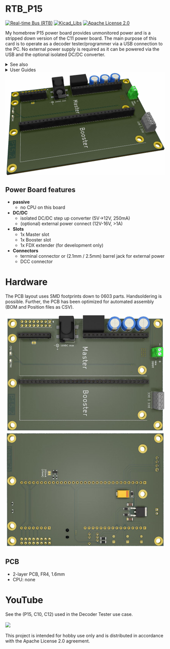 # RTB_P15
[![Real-time Bus (RTB)](https://img.shields.io/badge/RTB_Project-FF6699)](https://www.rtb4dcc.de)
[![Kicad_Libs](https://img.shields.io/badge/Kicad_Libs-29C7FF)](https://github.com/git4dcc/RTB_SamacSys)
[![Apache License 2.0](https://img.shields.io/badge/license-Apache%20License%202.0-lightgray)](https://www.apache.org/licenses/LICENSE-2.0)

My homebrew P15 power board provides unmonitored power and is a stripped down version of the C11 power board. The main purpose of this card is to operate as a decoder tester/programmer via a USB connection to the PC. No external power supply is required as it can be powered via the USB and the optional isolated DC/DC converter.

<details>
<summary>See also</summary>

- [RTB_C10 - Master](https://github.com/git4dcc/RTB_C10)
- [RTB_C11 - Power](https://github.com/git4dcc/RTB_C11)
- [RTB_C12 - Booster](https://github.com/git4dcc/RTB_C12)

</details>

<details>
<summary>User Guides</summary>

- User Guide - DE
- [User Guide - EN](https://rtb4dcc.de/rtb_user_guide_en/)

</details>

<img src="supplemental/images/P15_main.JPG" width=900>

## Power Board features
- **passive**
  - no CPU on this board
- **DC/DC**
  - isolated DC/DC step up converter (5V->12V, 250mA)
  - (optional) external power connect (12V-16V, >1A)
- **Slots**
  - 1x Master slot
  - 1x Booster slot
  - 1x FDX extender (for development only)
- **Connectors**
  - terminal connector or (2.1mm / 2.5mm) barrel jack for external power
  - DCC connector

# Hardware
The PCB layout uses SMD footprints down to 0603 parts. Handsoldering is possible.
Further, the PCB has been optimized for automated assembly (BOM and Position files as CSV).

<img src="supplemental/images/P15_top.JPG" width=600>
<img src="supplemental/images/P15_btm.JPG" width=600>

## PCB
- 2-layer PCB, FR4, 1.6mm
- CPU: none

# YouTube
See the (P15, C10, C12) used in the Decoder Tester use case.<br><br>
[<img src="https://img.youtube.com/vi/n1b2I9GNrNY/0.jpg" width=260>](https://youtu.be/n1b2I9GNrNY)

This project is intended for hobby use only and is distributed in accordance with the Apache License 2.0 agreement.
